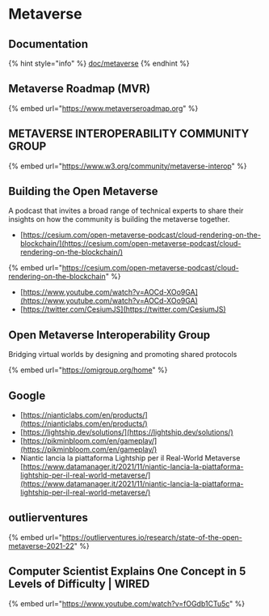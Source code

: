 # Metaverse

## Documentation

{% hint style="info" %}
[doc/metaverse](https://drive.google.com/drive/folders/14WuzFiGPj9uLDRKuwfZuh3k0w2q1evSV?usp=sharing)
{% endhint %}

## Metaverse Roadmap (MVR)

{% embed url="https://www.metaverseroadmap.org" %}

## METAVERSE INTEROPERABILITY COMMUNITY GROUP

{% embed url="https://www.w3.org/community/metaverse-interop" %}

## Building the Open Metaverse

A podcast that invites a broad range of technical experts to share their insights on how the community is building the metaverse together.

* [https://cesium.com/open-metaverse-podcast/cloud-rendering-on-the-blockchain/](https://cesium.com/open-metaverse-podcast/cloud-rendering-on-the-blockchain/)

{% embed url="https://cesium.com/open-metaverse-podcast/cloud-rendering-on-the-blockchain" %}

* [https://www.youtube.com/watch?v=AOCd-XOo9GA](https://www.youtube.com/watch?v=AOCd-XOo9GA)
* [https://twitter.com/CesiumJS](https://twitter.com/CesiumJS)

## Open Metaverse Interoperability Group

Bridging virtual worlds by designing and promoting shared protocols

{% embed url="https://omigroup.org/home" %}

## Google

* [https://nianticlabs.com/en/products/](https://nianticlabs.com/en/products/)
* [https://lightship.dev/solutions/](https://lightship.dev/solutions/)
* [https://pikminbloom.com/en/gameplay/](https://pikminbloom.com/en/gameplay/)
* Niantic lancia la piattaforma Lightship per il Real-World Metaverse [https://www.datamanager.it/2021/11/niantic-lancia-la-piattaforma-lightship-per-il-real-world-metaverse/](https://www.datamanager.it/2021/11/niantic-lancia-la-piattaforma-lightship-per-il-real-world-metaverse/)

## outlierventures

{% embed url="https://outlierventures.io/research/state-of-the-open-metaverse-2021-22" %}

## Computer Scientist Explains One Concept in 5 Levels of Difficulty | WIRED

{% embed url="https://www.youtube.com/watch?v=fOGdb1CTu5c" %}
